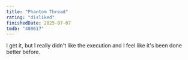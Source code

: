 ```yaml
---
title: "Phantom Thread"
rating: "disliked"
finishedDate: 2025-07-07
tmdb: "400617"
---
```


I get it, but I really didn't like the execution and I feel like it's been done better before.
